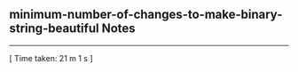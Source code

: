 <h2>minimum-number-of-changes-to-make-binary-string-beautiful Notes</h2><hr>[ Time taken: 21 m 1 s ]